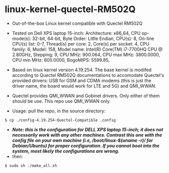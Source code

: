 # linux-kernel-quectel-RM502Q
- Out-of-the-box Linux kernel compatible with Quectel RM502Q 
- Tested on Dell XPS laptop 15-inch:
Architecture:        x86_64,
CPU op-mode(s):      32-bit, 64-bit,
Byte Order:          Little Endian,
CPU(s):              8,
On-line CPU(s) list: 0-7,
Thread(s) per core:  2,
Core(s) per socket:  4,
CPU family:          6,
Model:               158,
Model name:          Intel(R) Core(TM) i7-7700HQ CPU @ 2.80GHz,
Stepping:            9,
CPU MHz:             900.064,
CPU max MHz:         3800.0000,
CPU min MHz:         800.0000,
BogoMIPS:            5599.85,

- Based on linux kernel version 4.19.254. The base kernel is modifed according to Quectel RM502Q documentations to accomodate Quectel's provided drivers: USB for GSM and CDMA modems (this is just the driver name, the board would work for LTE and 5G) and QMI_WWAN.
- Quectel provides QMI_WWAN and Gobinet drivers. Only either of them should be use. This repo use QMI_WWAN only.
- Usage: pull the repo, in the source directory:
```console 
$ cp ./config-4.19.254-Quectel-Compatible .config
```
- ***Note: this is the configuration for DELL XPS laptop 15-inch; it does not necessarily work with any other machines. Contrast this one with the config file on your own machine (i.e, /boot/linux-$(uname -r)/ for Debian/Ubuntu) for proper configuration. If you cannot boot into the system, most likely the configurations are wrong.***
- then:
```console 
$ sudo sh ./make_all.sh
```
